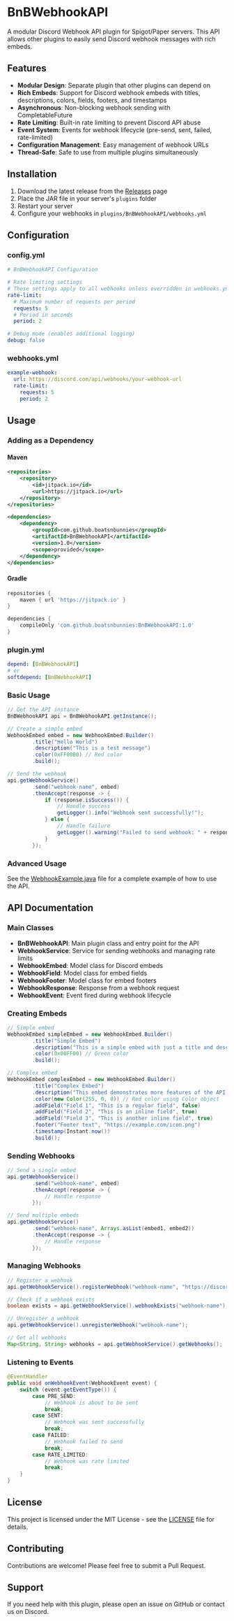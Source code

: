 # BnBWebhookAPI

A modular Discord Webhook API plugin for Spigot/Paper servers. This API allows other plugins to easily send Discord webhook messages with rich embeds.

## Features

- **Modular Design**: Separate plugin that other plugins can depend on
- **Rich Embeds**: Support for Discord webhook embeds with titles, descriptions, colors, fields, footers, and timestamps
- **Asynchronous**: Non-blocking webhook sending with CompletableFuture
- **Rate Limiting**: Built-in rate limiting to prevent Discord API abuse
- **Event System**: Events for webhook lifecycle (pre-send, sent, failed, rate-limited)
- **Configuration Management**: Easy management of webhook URLs
- **Thread-Safe**: Safe to use from multiple plugins simultaneously

## Installation

1. Download the latest release from the [Releases](https://github.com/boatsnbunnies/BnBWebhookAPI/releases) page
2. Place the JAR file in your server's `plugins` folder
3. Restart your server
4. Configure your webhooks in `plugins/BnBWebhookAPI/webhooks.yml`

## Configuration

### config.yml

```yaml
# BnBWebhookAPI Configuration

# Rate limiting settings
# These settings apply to all webhooks unless overridden in webhooks.yml
rate-limit:
  # Maximum number of requests per period
  requests: 5
  # Period in seconds
  period: 2

# Debug mode (enables additional logging)
debug: false
```

### webhooks.yml

```yaml
example-webhook:
  url: https://discord.com/api/webhooks/your-webhook-url
  rate-limit:
    requests: 5
    period: 2
```

## Usage

### Adding as a Dependency

#### Maven

```xml
<repositories>
    <repository>
        <id>jitpack.io</id>
        <url>https://jitpack.io</url>
    </repository>
</repositories>

<dependencies>
    <dependency>
        <groupId>com.github.boatsnbunnies</groupId>
        <artifactId>BnBWebhookAPI</artifactId>
        <version>1.0</version>
        <scope>provided</scope>
    </dependency>
</dependencies>
```

#### Gradle

```groovy
repositories {
    maven { url 'https://jitpack.io' }
}

dependencies {
    compileOnly 'com.github.boatsnbunnies:BnBWebhookAPI:1.0'
}
```

### plugin.yml

```yaml
depend: [BnBWebhookAPI]
# or
softdepend: [BnBWebhookAPI]
```

### Basic Usage

```java
// Get the API instance
BnBWebhookAPI api = BnBWebhookAPI.getInstance();

// Create a simple embed
WebhookEmbed embed = new WebhookEmbed.Builder()
        .title("Hello World")
        .description("This is a test message")
        .color(0xFF0000) // Red color
        .build();

// Send the webhook
api.getWebhookService()
        .send("webhook-name", embed)
        .thenAccept(response -> {
            if (response.isSuccess()) {
                // Handle success
                getLogger().info("Webhook sent successfully!");
            } else {
                // Handle failure
                getLogger().warning("Failed to send webhook: " + response.getMessage());
            }
        });
```

### Advanced Usage

See the [WebhookExample.java](src/main/java/com/boatsnbunnies/example/WebhookExample.java) file for a complete example of how to use the API.

## API Documentation

### Main Classes

- **BnBWebhookAPI**: Main plugin class and entry point for the API
- **WebhookService**: Service for sending webhooks and managing rate limits
- **WebhookEmbed**: Model class for Discord embeds
- **WebhookField**: Model class for embed fields
- **WebhookFooter**: Model class for embed footers
- **WebhookResponse**: Response from a webhook request
- **WebhookEvent**: Event fired during webhook lifecycle

### Creating Embeds

```java
// Simple embed
WebhookEmbed simpleEmbed = new WebhookEmbed.Builder()
        .title("Simple Embed")
        .description("This is a simple embed with just a title and description.")
        .color(0x00FF00) // Green color
        .build();

// Complex embed
WebhookEmbed complexEmbed = new WebhookEmbed.Builder()
        .title("Complex Embed")
        .description("This embed demonstrates more features of the API.")
        .color(new Color(255, 0, 0)) // Red color using Color object
        .addField("Field 1", "This is a regular field", false)
        .addField("Field 2", "This is an inline field", true)
        .addField("Field 3", "This is another inline field", true)
        .footer("Footer text", "https://example.com/icon.png")
        .timestamp(Instant.now())
        .build();
```

### Sending Webhooks

```java
// Send a single embed
api.getWebhookService()
        .send("webhook-name", embed)
        .thenAccept(response -> {
            // Handle response
        });

// Send multiple embeds
api.getWebhookService()
        .send("webhook-name", Arrays.asList(embed1, embed2))
        .thenAccept(response -> {
            // Handle response
        });
```

### Managing Webhooks

```java
// Register a webhook
api.getWebhookService().registerWebhook("webhook-name", "https://discord.com/api/webhooks/your-webhook-url");

// Check if a webhook exists
boolean exists = api.getWebhookService().webhookExists("webhook-name");

// Unregister a webhook
api.getWebhookService().unregisterWebhook("webhook-name");

// Get all webhooks
Map<String, String> webhooks = api.getWebhookService().getWebhooks();
```

### Listening to Events

```java
@EventHandler
public void onWebhookEvent(WebhookEvent event) {
    switch (event.getEventType()) {
        case PRE_SEND:
            // Webhook is about to be sent
            break;
        case SENT:
            // Webhook was sent successfully
            break;
        case FAILED:
            // Webhook failed to send
            break;
        case RATE_LIMITED:
            // Webhook was rate limited
            break;
    }
}
```

## License

This project is licensed under the MIT License - see the [LICENSE](LICENSE) file for details.

## Contributing

Contributions are welcome! Please feel free to submit a Pull Request.

## Support

If you need help with this plugin, please open an issue on GitHub or contact us on Discord.